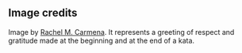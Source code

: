 ## Image credits

Image by [Rachel M. Carmena](https://github.com/rachelcarmena). It represents a greeting of respect and gratitude made at the beginning and at the end of a kata.
